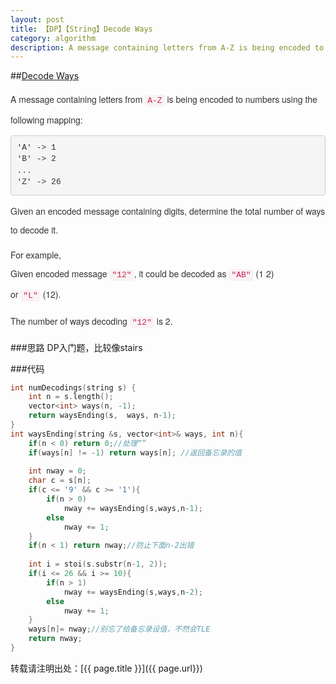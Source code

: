 ```yaml
---
layout: post
title: 【DP】【String】Decode Ways
category: algorithm
description: A message containing letters from A-Z is being encoded to numbers. Given an encoded message containing digits, determine the total number of ways to decode it.
---
```

##[Decode Ways](https://oj.leetcode.com/problems/decode-ways/)
<p style="box-sizing: border-box; margin: 0px 0px 10px; color: #333333; font-family: 'Helvetica Neue', Helvetica, Arial, sans-serif; font-size: 14px; line-height: 30px;">A message containing letters from <code style="box-sizing: border-box; font-family: Monaco, Menlo, Consolas, 'Courier New', monospace; font-size: 13px; padding: 2px 4px; color: #c7254e; white-space: nowrap; border-top-left-radius: 4px; border-top-right-radius: 4px; border-bottom-right-radius: 4px; border-bottom-left-radius: 4px; background-color: #f9f2f4;">A-Z</code> is being encoded to numbers using the following mapping:</p>
<pre style="box-sizing: border-box; font-family: Monaco, Menlo, Consolas, 'Courier New', monospace; font-size: 13px; white-space: pre-wrap; padding: 9.5px; margin: 0px 0px 10px; line-height: 1.428571429; color: #333333; word-break: break-all; word-wrap: break-word; border: 1px solid #cccccc; border-top-left-radius: 4px; border-top-right-radius: 4px; border-bottom-right-radius: 4px; border-bottom-left-radius: 4px; background-color: #f5f5f5;">'A' -&gt; 1
'B' -&gt; 2
...
'Z' -&gt; 26
</pre>
<p style="box-sizing: border-box; margin: 0px 0px 10px; color: #333333; font-family: 'Helvetica Neue', Helvetica, Arial, sans-serif; font-size: 14px; line-height: 30px;">Given an encoded message containing digits, determine the total number of ways to decode it.</p>
<p style="box-sizing: border-box; margin: 0px 0px 10px; color: #333333; font-family: 'Helvetica Neue', Helvetica, Arial, sans-serif; font-size: 14px; line-height: 30px;">For example,<br style="box-sizing: border-box;" />Given encoded message <code style="box-sizing: border-box; font-family: Monaco, Menlo, Consolas, 'Courier New', monospace; font-size: 13px; padding: 2px 4px; color: #c7254e; white-space: nowrap; border-top-left-radius: 4px; border-top-right-radius: 4px; border-bottom-right-radius: 4px; border-bottom-left-radius: 4px; background-color: #f9f2f4;">"12"</code>, it could be decoded as <code style="box-sizing: border-box; font-family: Monaco, Menlo, Consolas, 'Courier New', monospace; font-size: 13px; padding: 2px 4px; color: #c7254e; white-space: nowrap; border-top-left-radius: 4px; border-top-right-radius: 4px; border-bottom-right-radius: 4px; border-bottom-left-radius: 4px; background-color: #f9f2f4;">"AB"</code> (1 2) or <code style="box-sizing: border-box; font-family: Monaco, Menlo, Consolas, 'Courier New', monospace; font-size: 13px; padding: 2px 4px; color: #c7254e; white-space: nowrap; border-top-left-radius: 4px; border-top-right-radius: 4px; border-bottom-right-radius: 4px; border-bottom-left-radius: 4px; background-color: #f9f2f4;">"L"</code> (12).</p>
<p style="box-sizing: border-box; margin: 0px 0px 10px; color: #333333; font-family: 'Helvetica Neue', Helvetica, Arial, sans-serif; font-size: 14px; line-height: 30px;">The number of ways decoding <code style="box-sizing: border-box; font-family: Monaco, Menlo, Consolas, 'Courier New', monospace; font-size: 13px; padding: 2px 4px; color: #c7254e; white-space: nowrap; border-top-left-radius: 4px; border-top-right-radius: 4px; border-bottom-right-radius: 4px; border-bottom-left-radius: 4px; background-color: #f9f2f4;">"12"</code> is 2.</p>

###思路
DP入门题，比较像stairs

###代码
```cpp
int numDecodings(string s) {
    int n = s.length();
    vector<int> ways(n, -1);
    return waysEnding(s,  ways, n-1);
}
int waysEnding(string &s, vector<int>& ways, int n){
    if(n < 0) return 0;//处理“”
    if(ways[n] != -1) return ways[n]; //返回备忘录的值
    
    int nway = 0;
    char c = s[n];
    if(c <= '9' && c >= '1'){
        if(n > 0)
            nway += waysEnding(s,ways,n-1);
        else
            nway += 1;
    }
    if(n < 1) return nway;//防止下面n-2出错
    
    int i = stoi(s.substr(n-1, 2));
    if(i <= 26 && i >= 10){
        if(n > 1)
            nway += waysEnding(s,ways,n-2);
        else
            nway += 1;
    }
    ways[n]= nway;//别忘了给备忘录设值，不然会TLE
    return nway;
}
```

转载请注明出处：[{{ page.title }}]({{ page.url}})



